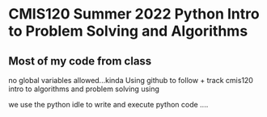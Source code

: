 # CMIS120 Summer 2022 Python Intro to Problem Solving and Algorithms 
## Most of my code from class

no global variables allowed...kinda 
Using github to follow + track cmis120 intro to algorithms and problem solving using 


we use the python idle to write and execute python code ....



